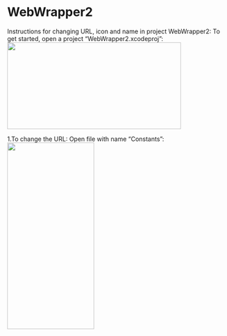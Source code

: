 # WebWrapper2

Instructions for changing URL, icon and name in project WebWrapper2:
To get started, open a project “WebWrapper2.xcodeproj”:
<img src= "https://user-images.githubusercontent.com/98945286/154938796-ee587e32-d81c-4f4c-8d08-aded3a732d9f.png" width="400" height="200" />


1.To change the URL:
Open file with name “Constants”:
<img src= "https://user-images.githubusercontent.com/98945286/154938873-4e3256ce-703b-4eee-9354-23a8e572638c.png" width="200" height="430" />

